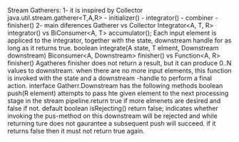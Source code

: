 
Stream Gatherers:
1-  it is inspired by Collector
    java.util.stream.gatherer<T,A,R>
        - initializer()
        - integrator()
        - combiner
        - finisher()
2-  main diferences Gatherer vs Collector
    Integrator<A, T, R> integrator() vs BiConsumer<A, T> accumulator();
            Each input element is appliced to the integrator, together with the state, downstream handle for as long as it returns true.
            boolean integrate(A state, T elment, Downstream<R> downstream)
    Biconsumer<A, Downstream<R>> finisher() vs Function<A, R> finisher()
        Agatheres finisher does not return a result, but it can produce 0..N values to downstream.
        when there are no more input elements, this function is invoked with the state and a downstream -handle to perform a final action.
    interface Gatherr.Downstream<R> has the following methods
        boolean push(R element)
            attempts to pass hte given element to the next processing stage in the stream pipeline.return true if more elmenets are desired and false if not.
        default boolean isRejecting() return false;
            indicates whether invoking the pus-method on this downstream will be rejected and while returning ture does not gaurantee a subsequent push will succeed.
            if it returns false then it must not return true again.
